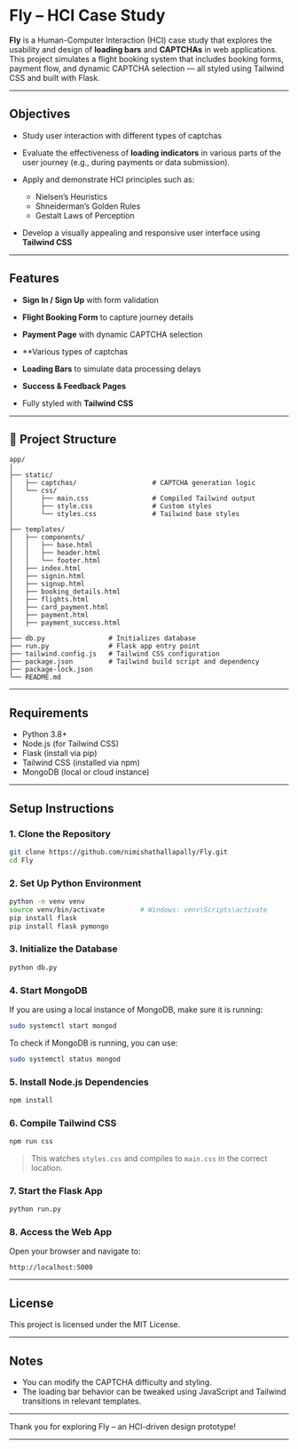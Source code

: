 # Fly – HCI Case Study

**Fly** is a Human-Computer Interaction (HCI) case study that explores the usability and design of **loading bars** and **CAPTCHAs** in web applications. This project simulates a flight booking system that includes booking forms, payment flow, and dynamic CAPTCHA selection — all styled using Tailwind CSS and built with Flask.

---

## Objectives

* Study user interaction with different types of captchas
* Evaluate the effectiveness of **loading indicators** in various parts of the user journey (e.g., during payments or data submission).
* Apply and demonstrate HCI principles such as:

  * Nielsen’s Heuristics
  * Shneiderman’s Golden Rules
  * Gestalt Laws of Perception
* Develop a visually appealing and responsive user interface using **Tailwind CSS**

---

## Features

* **Sign In / Sign Up** with form validation

* **Flight Booking Form** to capture journey details

* **Payment Page** with dynamic CAPTCHA selection

* **Various types of captchas

* **Loading Bars** to simulate data processing delays

* **Success & Feedback Pages**

* Fully styled with **Tailwind CSS**

---

## 📁 Project Structure

```
app/
│
├── static/
│   ├── captchas/                   # CAPTCHA generation logic
│   └── css/
│       ├── main.css                # Compiled Tailwind output
│       ├── style.css               # Custom styles
│       └── styles.css              # Tailwind base styles
│
├── templates/
│   ├── components/
│   │   ├── base.html
│   │   ├── header.html
│   │   └── footer.html
│   ├── index.html
│   ├── signin.html
│   ├── signup.html
│   ├── booking_details.html
│   ├── flights.html
│   ├── card_payment.html
│   ├── payment.html
│   ├── payment_success.html
│
├── db.py                # Initializes database
├── run.py               # Flask app entry point
├── tailwind.config.js   # Tailwind CSS configuration
├── package.json         # Tailwind build script and dependency
├── package-lock.json
└── README.md
```

---

## Requirements

* Python 3.8+
* Node.js (for Tailwind CSS)
* Flask (install via pip)
* Tailwind CSS (installed via npm)
* MongoDB (local or cloud instance)

---

## Setup Instructions

### 1. Clone the Repository

```bash
git clone https://github.com/nimishathallapally/Fly.git
cd Fly
```

### 2. Set Up Python Environment

```bash
python -m venv venv
source venv/bin/activate         # Windows: venv\Scripts\activate
pip install flask
pip install flask pymongo
```

### 3. Initialize the Database

```bash
python db.py
```

### 4. Start MongoDB

If you are using a local instance of MongoDB, make sure it is running:

```bash
sudo systemctl start mongod
```

To check if MongoDB is running, you can use:

```bash
sudo systemctl status mongod
```

### 5. Install Node.js Dependencies

```bash
npm install
```

### 6. Compile Tailwind CSS

```bash
npm run css
```

> This watches `styles.css` and compiles to `main.css` in the correct location.

### 7. Start the Flask App

```bash
python run.py
```

### 8. Access the Web App

Open your browser and navigate to:

```
http://localhost:5000
```

---

## License

This project is licensed under the MIT License.

---

## Notes

* You can modify the CAPTCHA difficulty and styling.
* The loading bar behavior can be tweaked using JavaScript and Tailwind transitions in relevant templates.

---

Thank you for exploring Fly – an HCI-driven design prototype!

---
